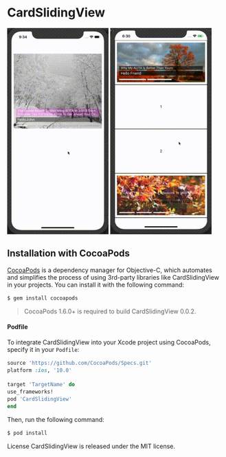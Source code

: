 # CardSlidingView
![](ShotX.gif) ![](ShotX2.gif)
## Installation with CocoaPods

[CocoaPods](http://cocoapods.org) is a dependency manager for Objective-C, which automates and simplifies the process of using 3rd-party libraries like CardSlidingView in your projects. You can install it with the following command:

```bash
$ gem install cocoapods
```

> CocoaPods 1.6.0+ is required to build CardSlidingView 0.0.2.

#### Podfile

To integrate CardSlidingView into your Xcode project using CocoaPods, specify it in your `Podfile`:

```ruby
source 'https://github.com/CocoaPods/Specs.git'
platform :ios, '10.0'

target 'TargetName' do
use_frameworks!
pod 'CardSlidingView'
end
```

Then, run the following command:

```bash
$ pod install
```

License
CardSlidingView is released under the MIT license.
